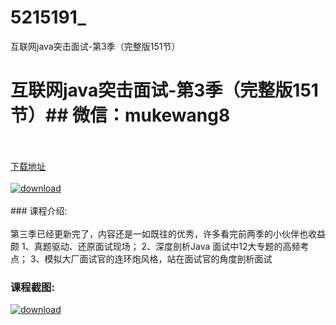 # 5215191_
互联网java突击面试-第3季（完整版151节）
# 互联网java突击面试-第3季（完整版151节）## 微信：mukewang8
<br/></br>[下载地址](http://www.36tz.cn/article/5215191 "下载地址")
<br/></br>[![download](http://36tz.cn/muke_img/2020_09_2-12-300x155.png "下载地址")](http://www.36tz.cn/article/5215191 "下载地址")
<br/></br>### 课程介绍:<br/></br>第三季已经更新完了，内容还是一如既往的优秀，许多看完前两季的小伙伴也收益颇
1、真题驱动、还原面试现场；
2、深度剖析Java 面试中12大专题的高频考点；
3、模拟大厂面试官的连环炮风格，站在面试官的角度剖析面试

### 课程截图:
[![download](http://36tz.cn/muke_img/2020_09_1-13.png "下载地址")](http://www.36tz.cn/article/5215191 "下载地址")
